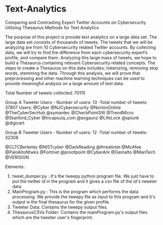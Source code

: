 # Text-Analytics
Comparing and Contrasting Expert Twitter Accounts on Cybersecurity Utilizing Thesaurus Methods for Text Analytics

The purpose of this project is provide text analytics on a large data set. The large data set consists of thousands of tweets.  The tweets that we will be analyzing are from 10 Cybersecurity related Twitter accounts. By collecting data, we will try to find the difference from each cybersecurity expert’s profile, and compare them. Analyzing this large mass of tweets, we hope to build a Thesaurus containing relevant Cybersecurity related concepts. The steps to create a Thesaurus on this data includes; tokenizing, removing stop words, stemming the data. Through this analysis, we will prove that preprocessing and other machine learning techniques can be used to provide meaningful analysis on a large amount of text data.

Total Number of tweets collected: 70115

Group A Tweeter Users - Number of users: 13 -Total number of tweets: 37807
Users:
@Cyber
@NJCybersecurity
@NortonOnline
@TheCyberSecHub
@symantec
@CheckPointSW
@TrendMicro
@Stanford_Cyber
@Incapsula_com
@avgaunz
@LifeLock
@splunk
@digicert

Group B Tweeter Users - Number of users: 12 -Total number of tweets: 32308

@CLTCBerkeley
@NISTcyber
@DarkReading
@threatintel
@McAfee
@PaloAltoNtwks
@Fortinet
@proofpoint
@CyberArk
@Gemalto
@ManTech
@VERISIGN

Elements:
1. tweet_dumper.py : It's the tweepy python program file. We just have to put the twitter id in the program and it gives a csv file of the id's tweeter data.
2. MainProgram.py : This is the program which performs the data processing. We provide the tweepy file as input to this program and it's output is the final thesaurus for the given profile.
3. Tweeter Data: Contains the tweepy output files.
4. ThesaurusCSVs Folder: Contains the mainProgram.py's output files which are the tweeter user's fingerprint.

